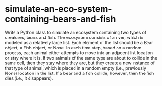 # simulate-an-eco-system-containing-bears-and-fish
Write a Python class to simulate an ecosystem containing two types of creatures, bears and fish. The ecosystem consists of a river, which is modeled as a relatively large list.  Each element of the list should be a Bear object, a Fish object, or None. In each time  step, based on a random process, each animal either attempts to move into an adjacent  list location or stay where it is. If two animals of the same type are about to collide in  the same cell, then they stay where they are, but they create a new instance of that  type of animal, which is placed in a random empty (i.e., previously None) location in the  list. If a bear and a fish collide, however, then the fish dies (i.e., it disappears).
